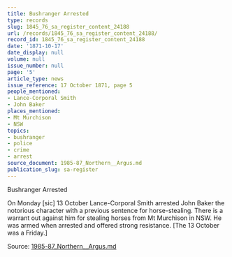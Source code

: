 ```yaml
---
title: Bushranger Arrested
type: records
slug: 1845_76_sa_register_content_24188
url: /records/1845_76_sa_register_content_24188/
record_id: 1845_76_sa_register_content_24188
date: '1871-10-17'
date_display: null
volume: null
issue_number: null
page: '5'
article_type: news
issue_reference: 17 October 1871, page 5
people_mentioned:
- Lance-Corporal Smith
- John Baker
places_mentioned:
- Mt Murchison
- NSW
topics:
- bushranger
- police
- crime
- arrest
source_document: 1985-87_Northern__Argus.md
publication_slug: sa-register
---
```


Bushranger Arrested

On Monday [sic] 13 October Lance-Corporal Smith arrested John Baker the notorious character with a previous sentence for horse-stealing.  There is a warrant out against him for stealing horses from Mt Murchison in NSW.  He was armed when arrested and offered strong resistance.  [The 13 October was a Friday.]

Source: [1985-87_Northern__Argus.md](/downloads/markdown/1985-87_Northern__Argus.md)
